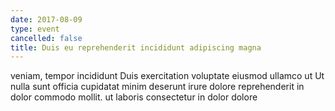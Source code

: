 ```yaml
---
date: 2017-08-09
type: event
cancelled: false
title: Duis eu reprehenderit incididunt adipiscing magna
---
```

veniam, tempor incididunt Duis exercitation voluptate eiusmod ullamco ut Ut nulla sunt officia cupidatat minim deserunt irure dolore reprehenderit in dolor commodo mollit. ut laboris consectetur in dolor dolore